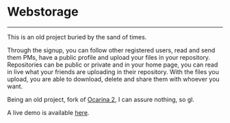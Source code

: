 # Webstorage
------------

This is an old project buried by the sand of times.

Through the signup, you can follow other registered users, read and send them PMs, have a public profile and upload your files in your repository.
Repositories can be public or private and in your home page, you can read in live what your
friends are uploading in their repository.
With the files you upload, you are able to download, delete and share them with whoever you
want.

Being an old project, fork of [Ocarina 2](https://github.com/RoxasShadow/OcarinaProject),
I can assure nothing, so gl.

A live demo is available [here](http://www.giovannicapuano.net/webstorage/).